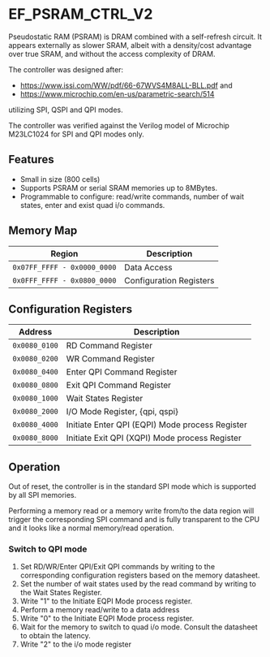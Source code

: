 # EF_PSRAM_CTRL_V2
Pseudostatic RAM (PSRAM) is DRAM combined with a self-refresh circuit. 
    It appears externally as slower SRAM, albeit with a density/cost advantage 
    over true SRAM, and without the access complexity of DRAM.

The controller was designed after:
- https://www.issi.com/WW/pdf/66-67WVS4M8ALL-BLL.pdf and
- https://www.microchip.com/en-us/parametric-search/514

utilizing SPI, QSPI and QPI modes.

The controller was verified against the Verilog model of Microchip M23LC1024 for SPI and QPI modes only.

## Features
- Small in size (800 cells)
- Supports PSRAM or serial SRAM memories up to 8MBytes.
- Programmable to configure: read/write commands, number of wait states, enter and exist quad i/o commands.

## Memory Map
|Region|Description|
|------|-----------|
|```0x07FF_FFFF - 0x0000_0000```| Data Access |
|```0x0FFF_FFFF - 0x0800_0000```| Configuration Registers|
## Configuration Registers
| Address | Description |
|---------|-------------|
|```0x0080_0100```|RD Command Register|
|```0x0080_0200```|WR Command Register|
|```0x0080_0400```|Enter QPI Command Register|
|```0x0080_0800```|Exit QPI Command Register|
|```0x0080_1000```|Wait States Register|
|```0x0080_2000```|I/O Mode Register, {qpi, qspi}|
|```0x0080_4000```|Initiate Enter QPI (EQPI) Mode process Register|
|```0x0080_8000```|Initiate Exit QPI (XQPI) Mode process Register|

## Operation
Out of reset, the controller is in the standard SPI mode which is supported by all SPI memories. 

Performing a memory read or a memory write from/to the data region will trigger the corresponding SPI command and is fully transparent to the CPU and it looks like a normal memory/read operation.

### Switch to QPI mode
1) Set RD/WR/Enter QPI/Exit QPI commands by writing to the corresponding configuration registers based on the memory datasheet.
2) Set the number of wait states used by the read command by writing to the Wait States Register.
3) Write "1" to the Initiate EQPI Mode process register.
4) Perform a memory read/write to a data address
5) Write "0" to the Initiate EQPI Mode process register.
6) Wait for the memory to switch to quad i/o mode. Consult the datasheet to obtain the latency.
7) Write "2" to the i/o mode register

